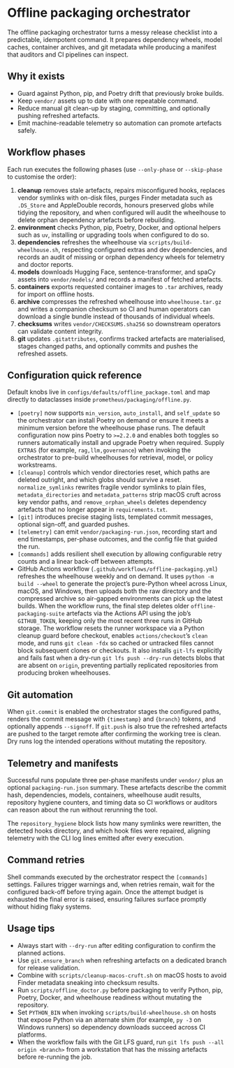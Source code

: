 # Offline packaging orchestrator

The offline packaging orchestrator turns a messy release checklist into a
predictable, idempotent command. It prepares dependency wheels, model caches,
container archives, and git metadata while producing a manifest that auditors
and CI pipelines can inspect.

## Why it exists

- Guard against Python, pip, and Poetry drift that previously broke builds.
- Keep `vendor/` assets up to date with one repeatable command.
- Reduce manual git clean-up by staging, committing, and optionally pushing
  refreshed artefacts.
- Emit machine-readable telemetry so automation can promote artefacts safely.

## Workflow phases

Each run executes the following phases (use `--only-phase` or `--skip-phase`
to customise the order):

1. **cleanup** removes stale artefacts, repairs misconfigured hooks, replaces
   vendor symlinks with on-disk files, purges Finder metadata such as
   `.DS_Store` and AppleDouble records, honours preserved globs while tidying
   the repository, and when configured will audit the wheelhouse to delete
   orphan dependency artefacts before rebuilding.
2. **environment** checks Python, pip, Poetry, Docker, and optional helpers
   such as `uv`, installing or upgrading tools when configured to do so.
3. **dependencies** refreshes the wheelhouse via
   `scripts/build-wheelhouse.sh`, respecting configured extras and dev
   dependencies, and records an audit of missing or orphan dependency wheels
   for telemetry and doctor reports.
4. **models** downloads Hugging Face, sentence-transformer, and spaCy assets
   into `vendor/models/` and records a manifest of fetched artefacts.
5. **containers** exports requested container images to `.tar` archives,
   ready for import on offline hosts.
6. **archive** compresses the refreshed wheelhouse into `wheelhouse.tar.gz`
   and writes a companion checksum so CI and human operators can download a
   single bundle instead of thousands of individual wheels.
7. **checksums** writes `vendor/CHECKSUMS.sha256` so downstream operators can
   validate content integrity.
8. **git** updates `.gitattributes`, confirms tracked artefacts are
   materialised, stages changed paths, and optionally commits and pushes the
   refreshed assets.

## Configuration quick reference

Default knobs live in `configs/defaults/offline_package.toml` and map directly
to dataclasses inside `prometheus/packaging/offline.py`.

- `[poetry]` now supports `min_version`, `auto_install`, and `self_update` so
  the orchestrator can install Poetry on demand or ensure it meets a minimum
  version before the wheelhouse phase runs. The default configuration now pins
  Poetry to `>=2.2.0` and enables both toggles so runners automatically install
  and upgrade Poetry when required. Supply `EXTRAS` (for example,
  `rag,llm,governance`) when invoking the orchestrator to pre-build wheelhouses
  for retrieval, model, or policy workstreams.
- `[cleanup]` controls which vendor directories reset, which paths are
  deleted outright, and which globs should survive a reset.
  `normalize_symlinks` rewrites fragile vendor symlinks to plain files,
  `metadata_directories` and `metadata_patterns` strip macOS cruft across key
  vendor paths, and `remove_orphan_wheels` deletes dependency artefacts that
  no longer appear in `requirements.txt`.
- `[git]` introduces precise staging lists, templated commit messages, optional
  sign-off, and guarded pushes.
- `[telemetry]` can emit `vendor/packaging-run.json`, recording start and end
  timestamps, per-phase outcomes, and the config file that guided the run.
- `[commands]` adds resilient shell execution by allowing configurable retry
  counts and a linear back-off between attempts.
- GitHub Actions workflow (`.github/workflows/offline-packaging.yml`)
  refreshes the wheelhouse weekly and on demand. It uses
  `python -m build --wheel` to generate the project’s pure-Python wheel across
  Linux, macOS, and Windows, then uploads both the raw directory and the
  compressed archive so air-gapped environments can pick up the latest builds.
  When the workflow runs, the final step deletes older
  `offline-packaging-suite` artefacts via the Actions API using the job’s
  `GITHUB_TOKEN`, keeping only the most recent three runs in GitHub storage.
  The workflow resets the runner workspace via a Python cleanup guard before
  checkout, enables `actions/checkout`’s `clean` mode, and runs `git clean -fdx`
  so cached or untracked files cannot block subsequent clones or checkouts.
  It also installs `git-lfs` explicitly and fails fast when a dry-run
  `git lfs push --dry-run` detects blobs that are absent on `origin`,
  preventing partially replicated repositories from producing broken
  wheelhouses.

## Git automation

When `git.commit` is enabled the orchestrator stages the configured paths,
renders the commit message with `{timestamp}` and `{branch}` tokens, and
optionally appends `--signoff`. If `git.push` is also true the refreshed
artefacts are pushed to the target remote after confirming the working tree is
clean. Dry runs log the intended operations without mutating the repository.

## Telemetry and manifests

Successful runs populate three per-phase manifests under `vendor/` plus an
optional `packaging-run.json` summary. These artefacts describe the commit
hash, dependencies, models, containers, wheelhouse audit results, repository
hygiene counters, and timing data so CI workflows or auditors can reason about
the run without rerunning the tool.

The `repository_hygiene` block lists how many symlinks were rewritten, the
detected hooks directory, and which hook files were repaired, aligning
telemetry with the CLI log lines emitted after every execution.

## Command retries

Shell commands executed by the orchestrator respect the `[commands]` settings.
Failures trigger warnings and, when retries remain, wait for the configured
back-off before trying again. Once the attempt budget is exhausted the final
error is raised, ensuring failures surface promptly without hiding flaky
systems.

## Usage tips

- Always start with `--dry-run` after editing configuration to confirm the
  planned actions.
- Use `git.ensure_branch` when refreshing artefacts on a dedicated branch for
  release validation.
- Combine with `scripts/cleanup-macos-cruft.sh` on macOS hosts to avoid Finder
  metadata sneaking into checksum results.
- Run `scripts/offline_doctor.py` before packaging to verify Python, pip,
  Poetry, Docker, and wheelhouse readiness without mutating the repository.
- Set `PYTHON_BIN` when invoking `scripts/build-wheelhouse.sh` on hosts that
  expose Python via an alternate shim (for example, `py -3` on Windows
  runners) so dependency downloads succeed across CI platforms.
- When the workflow fails with the Git LFS guard, run
  `git lfs push --all origin <branch>` from a workstation that has the
  missing artefacts before re-running the job.
